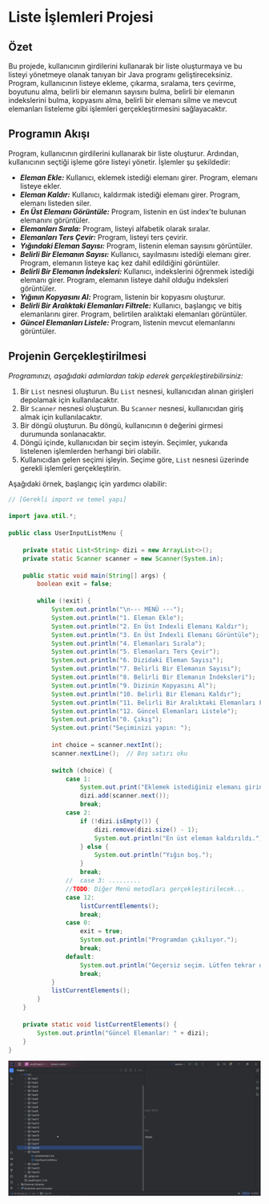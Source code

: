 # Liste İşlemleri Projesi

## Özet

Bu projede, kullanıcının girdilerini kullanarak bir liste oluşturmaya ve bu listeyi yönetmeye olanak tanıyan bir Java programı geliştireceksiniz. Program, kullanıcının listeye ekleme, çıkarma, sıralama, ters çevirme, boyutunu alma, belirli bir elemanın sayısını bulma, belirli bir elemanın indekslerini bulma, kopyasını alma, belirli bir elemanı silme ve mevcut elemanları listeleme gibi işlemleri gerçekleştirmesini sağlayacaktır.

## Programın Akışı

Program, kullanıcının girdilerini kullanarak bir liste oluşturur. Ardından, kullanıcının seçtiği işleme göre listeyi yönetir. İşlemler şu şekildedir:

- **_Eleman Ekle:_** Kullanıcı, eklemek istediği elemanı girer. Program, elemanı listeye ekler.
- **_Eleman Kaldır:_** Kullanıcı, kaldırmak istediği elemanı girer. Program, elemanı listeden siler.
- **_En Üst Elemanı Görüntüle:_** Program, listenin en üst index'te bulunan elemanını görüntüler.
- **_Elemanları Sırala:_** Program, listeyi alfabetik olarak sıralar.
- **_Elemanları Ters Çevir:_** Program, listeyi ters çevirir.
- **_Yığındaki Eleman Sayısı:_** Program, listenin eleman sayısını görüntüler.
- **_Belirli Bir Elemanın Sayısı:_** Kullanıcı, sayılmasını istediği elemanı girer. Program, elemanın listeye kaç kez dahil edildiğini görüntüler.
- **_Belirli Bir Elemanın İndeksleri:_** Kullanıcı, indekslerini öğrenmek istediği elemanı girer. Program, elemanın listeye dahil olduğu indeksleri görüntüler.
- **_Yığının Kopyasını Al:_** Program, listenin bir kopyasını oluşturur.
- **_Belirli Bir Aralıktaki Elemanları Filtrele:_** Kullanıcı, başlangıç ve bitiş elemanlarını girer. Program, belirtilen aralıktaki elemanları görüntüler.
- **_Güncel Elemanları Listele:_** Program, listenin mevcut elemanlarını görüntüler.

## Projenin Gerçekleştirilmesi

*Programınızı, aşağıdaki adımlardan takip ederek gerçekleştirebilirsiniz:*

1. Bir `List` nesnesi oluşturun. Bu `List` nesnesi, kullanıcıdan alınan girişleri depolamak için kullanılacaktır.
2. Bir `Scanner` nesnesi oluşturun. Bu `Scanner` nesnesi, kullanıcıdan giriş almak için kullanılacaktır.
3. Bir döngü oluşturun. Bu döngü, kullanıcının `0` değerini girmesi durumunda sonlanacaktır.
4. Döngü içinde, kullanıcıdan bir seçim isteyin. Seçimler, yukarıda listelenen işlemlerden herhangi biri olabilir.
5. Kullanıcıdan gelen seçimi işleyin. Seçime göre, `List` nesnesi üzerinde gerekli işlemleri gerçekleştirin.

Aşağıdaki örnek, başlangıç için yardımcı olabilir:

```java
// [Gerekli import ve temel yapı]

import java.util.*;

public class UserInputListMenu {

    private static List<String> dizi = new ArrayList<>();
    private static Scanner scanner = new Scanner(System.in);

    public static void main(String[] args) {
        boolean exit = false;

        while (!exit) {
            System.out.println("\n--- MENÜ ---");
            System.out.println("1. Eleman Ekle");
            System.out.println("2. En Üst Indexli Elemanı Kaldır");
            System.out.println("3. En Üst Indexli Elemanı Görüntüle");
            System.out.println("4. Elemanları Sırala");
            System.out.println("5. Elemanları Ters Çevir");
            System.out.println("6. Dizidaki Eleman Sayısı");
            System.out.println("7. Belirli Bir Elemanın Sayısı");
            System.out.println("8. Belirli Bir Elemanın İndeksleri");
            System.out.println("9. Dizinin Kopyasını Al");
            System.out.println("10. Belirli Bir Elemanı Kaldır");
            System.out.println("11. Belirli Bir Aralıktaki Elemanları Filtrele");
            System.out.println("12. Güncel Elemanları Listele");
            System.out.println("0. Çıkış");
            System.out.print("Seçiminizi yapın: ");

            int choice = scanner.nextInt();
            scanner.nextLine();  // Boş satırı oku

            switch (choice) {
                case 1:
                    System.out.print("Eklemek istediğiniz elemanı girin: ");
                    dizi.add(scanner.next());
                    break;
                case 2:
                    if (!dizi.isEmpty()) {
                        dizi.remove(dizi.size() - 1);
                        System.out.println("En üst eleman kaldırıldı.");
                    } else {
                        System.out.println("Yığın boş.");
                    }
                    break;
                //  case 3: .........  
                //TODO: Diğer Menü metodları gerçekleştirilecek...
                case 12:
                    listCurrentElements();
                    break;
                case 0:
                    exit = true;
                    System.out.println("Programdan çıkılıyor.");
                    break;
                default:
                    System.out.println("Geçersiz seçim. Lütfen tekrar deneyin.");
                    break;
            }
            listCurrentElements();
        }
    }

    private static void listCurrentElements() {
        System.out.println("Güncel Elemanlar: " + dizi);
    }
}
```

![ListeIslemleri.gif](ListeIslemleri.gif)